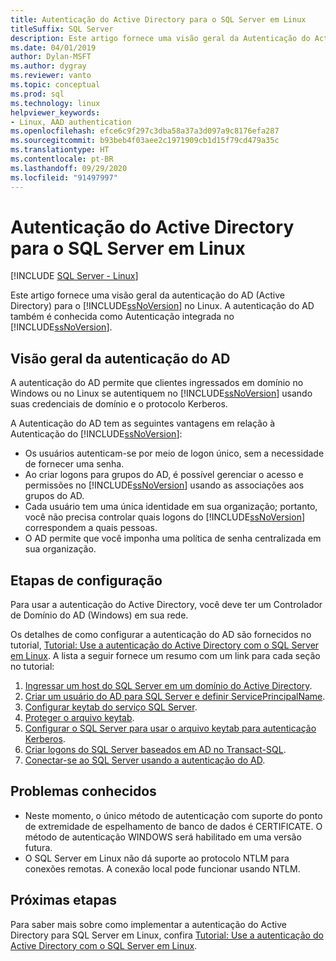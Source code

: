 ```yaml
---
title: Autenticação do Active Directory para o SQL Server em Linux
titleSuffix: SQL Server
description: Este artigo fornece uma visão geral da Autenticação do Active Directory para SQL Server em Linux.
ms.date: 04/01/2019
author: Dylan-MSFT
ms.author: dygray
ms.reviewer: vanto
ms.topic: conceptual
ms.prod: sql
ms.technology: linux
helpviewer_keywords:
- Linux, AAD authentication
ms.openlocfilehash: efce6c9f297c3dba58a37a3d097a9c8176efa287
ms.sourcegitcommit: b93beb4f03aee2c1971909cb1d15f79cd479a35c
ms.translationtype: HT
ms.contentlocale: pt-BR
ms.lasthandoff: 09/29/2020
ms.locfileid: "91497997"
---
```

# <a name="active-directory-authentication-for-sql-server-on-linux"></a>Autenticação do Active Directory para o SQL Server em Linux

[!INCLUDE [SQL Server - Linux](../includes/applies-to-version/sql-linux.md)]

Este artigo fornece uma visão geral da autenticação do AD (Active Directory) para o [!INCLUDE[ssNoVersion](../includes/ssnoversion-md.md)] no Linux. A autenticação do AD também é conhecida como Autenticação integrada no [!INCLUDE[ssNoVersion](../includes/ssnoversion-md.md)].

## <a name="ad-authentication-overview"></a>Visão geral da autenticação do AD

A autenticação do AD permite que clientes ingressados em domínio no Windows ou no Linux se autentiquem no [!INCLUDE[ssNoVersion](../includes/ssnoversion-md.md)] usando suas credenciais de domínio e o protocolo Kerberos.

A Autenticação do AD tem as seguintes vantagens em relação à Autenticação do [!INCLUDE[ssNoVersion](../includes/ssnoversion-md.md)]:

- Os usuários autenticam-se por meio de logon único, sem a necessidade de fornecer uma senha.
- Ao criar logons para grupos do AD, é possível gerenciar o acesso e permissões no [!INCLUDE[ssNoVersion](../includes/ssnoversion-md.md)] usando as associações aos grupos do AD.  
- Cada usuário tem uma única identidade em sua organização; portanto, você não precisa controlar quais logons do [!INCLUDE[ssNoVersion](../includes/ssnoversion-md.md)] correspondem a quais pessoas.   
- O AD permite que você imponha uma política de senha centralizada em sua organização.

## <a name="configuration-steps"></a>Etapas de configuração

Para usar a autenticação do Active Directory, você deve ter um Controlador de Domínio do AD (Windows) em sua rede.

Os detalhes de como configurar a autenticação do AD são fornecidos no tutorial, [Tutorial: Use a autenticação do Active Directory com o SQL Server em Linux](sql-server-linux-active-directory-authentication.md). A lista a seguir fornece um resumo com um link para cada seção no tutorial:

1. [Ingressar um host do SQL Server em um domínio do Active Directory](sql-server-linux-active-directory-join-domain.md).
1. [Criar um usuário do AD para SQL Server e definir ServicePrincipalName](sql-server-linux-active-directory-authentication.md#createuser).
1. [Configurar keytab do serviço SQL Server](sql-server-linux-active-directory-authentication.md#configurekeytab).
1. [Proteger o arquivo keytab](sql-server-linux-active-directory-authentication.md#configurekeytab).
1. [Configurar o SQL Server para usar o arquivo keytab para autenticação Kerberos](sql-server-linux-active-directory-authentication.md#configurekeytab).
1. [Criar logons do SQL Server baseados em AD no Transact-SQL](sql-server-linux-active-directory-authentication.md#createsqllogins).
1. [Conectar-se ao SQL Server usando a autenticação do AD](sql-server-linux-active-directory-authentication.md#connect).

## <a name="known-issues"></a>Problemas conhecidos

- Neste momento, o único método de autenticação com suporte do ponto de extremidade de espelhamento de banco de dados é CERTIFICATE. O método de autenticação WINDOWS será habilitado em uma versão futura.
- O SQL Server em Linux não dá suporte ao protocolo NTLM para conexões remotas. A conexão local pode funcionar usando NTLM.

## <a name="next-steps"></a>Próximas etapas

Para saber mais sobre como implementar a autenticação do Active Directory para SQL Server em Linux, confira [Tutorial: Use a autenticação do Active Directory com o SQL Server em Linux](sql-server-linux-active-directory-authentication.md).

